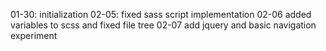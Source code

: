 01-30: initialization
02-05: fixed sass script implementation
02-06 added variables to scss and fixed file tree
02-07 add jquery and basic navigation experiment
